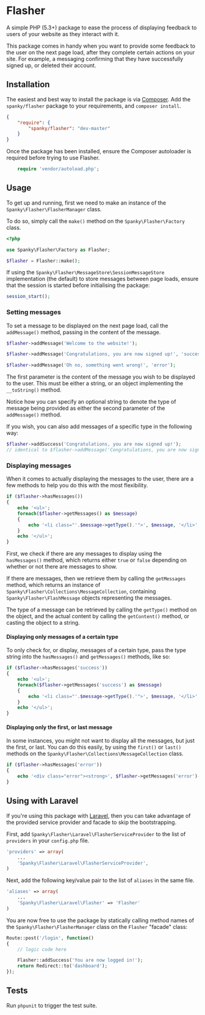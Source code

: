 # Flasher

A simple PHP (5.3+) package to ease the process of displaying feedback to users of your website as they interact with it.

This package comes in handy when you want to provide some feedback to the user on the next page load, after they complete certain actions on your site. For example, a messaging confirming that they have successfully signed up, or deleted their account.

## Installation

The easiest and best way to install the package is via [Composer](http://getcomposer.org). 
Add the ```spanky/flasher``` package to your requirements, and ```composer install```.

```json
{
    "require": {
        "spanky/flasher": "dev-master"
    }
}
``` 
Once the package has been installed, ensure the Composer autoloader is required before 
trying to use Flasher.

```php
    require 'vendor/autoload.php';
```

## Usage

To get up and running, first we need to make an instance of the ```Spanky\Flasher\FlasherManager``` class. 

To do so, simply call the ```make()``` method on the ```Spanky\Flasher\Factory``` class.

```php
<?php

use Spanky\Flasher\Factory as Flasher;

$flasher = Flasher::make();
```

If using the ```Spanky\Flasher\MessageStore\SessionMessageStore``` implementation (the default) to 
store messages between page loads, ensure that the session is started before initialising the package:

```php
session_start();
```

### Setting messages

To set a message to be displayed on the next page load, call the ```addMessage()``` method, 
passing in the content of the message.

```php
$flasher->addMessage('Welcome to the website!');

$flasher->addMessage('Congratulations, you are now signed up!', 'success');

$flasher->addMessage('Oh no, something went wrong!', 'error');
```
The first parameter is the content of the message you wish to be displayed to the user. This must 
be either a string, or an object implementing the ```__toString()``` method.

Notice how you can specify an optional string to denote the type of message being provided as 
either the second parameter of the ```addMessage()``` method.

If you wish, you can also add messages of a specific type in the following way:

```php
$flasher->addSuccess('Congratulations, you are now signed up!');
// identical to $flasher->addMessage('Congratulations, you are now signed up!', 'success');
```

### Displaying messages

When it comes to actually displaying the messages to the user, there are a few methods to 
help you do this with the most flexibility.


```php
if ($flasher->hasMessages()) 
{
    echo '<ul>';
    foreach($flasher->getMessages() as $message) 
    {
        echo '<li class="'.$message->getType().'">', $message, '</li>';
    }
    echo '</ul>';
}
```

First, we check if there are any messages to display using the ```hasMessages()``` method, which 
returns either ```true``` or ```false``` depending on whether or not there are messages to show.

If there are messages, then we retrieve them by calling the ```getMessages``` method, which returns 
an instance of ```Spanky\Flasher\Collections\MessageCollection```, containing 
```Spanky\Flasher\FlashMessage``` objects representing the messages.

The type of a message can be retrieved by calling the ```getType()``` method on the object, and the 
actual content by calling the ```getContent()``` method, or casting the object to a string.

#### Displaying only messages of a certain type

To only check for, or display, messages of a certain type, pass the type string into 
the ```hasMessages()``` and ```getMessages()``` methods, like so:

```php
if ($flasher->hasMessages('success')) 
{
    echo '<ul>';
    foreach($flasher->getMessages('success') as $message) 
    {
        echo '<li class="'.$message->getType().'">', $message, '</li>';
    }
    echo '</ul>';
}
```

#### Displaying only the first, or last message

In some instances, you might not want to display all the messages, but just the first, or last.
You can do this easily, by using the ```first()``` or ```last()``` methods on the 
```Spanky\Flasher\Collections\MessageCollection``` class.

```php
if ($flasher->hasMessages('error')) 
{
    echo '<div class="error"><strong>', $flasher->getMessages('error')->first(), '</strong></div>';
}
```

## Using with Laravel

If you're using this package with [Laravel](http://laravel.com), then you can take advantage of the 
provided service provider and facade to skip the bootstrapping.

First, add ```Spanky\Flasher\Laravel\FlasherServiceProvider``` to the list of 
```providers``` in your ```config.php``` file.

```php
'providers' => array(
    ...
    'Spanky\Flasher\Laravel\FlasherServiceProvider',
)
```

Next, add the following key/value pair to the list of ```aliases``` in the same file.

```php
'aliases' => array(
    ...
    'Spanky\Flasher\Laravel\Flasher' => 'Flasher'
)
```

You are now free to use the package by statically calling method names of the 
```Spanky\Flasher\FlasherManager``` class on the ```Flasher``` "facade" class:

```php
Route::post('/login', function()
{
    // logic code here

    Flasher::addSuccess('You are now logged in!');
    return Redirect::to('dashboard');
});
``` 

## Tests

Run ```phpunit``` to trigger the test suite.


